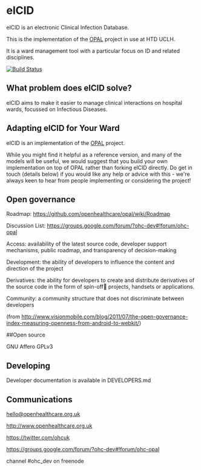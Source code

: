 # elCID

elCID is an electronic Clinical Infection Database.

This is the implementation of the [OPAL](https://github.com/openhealthcare/opal) project in use at HTD UCLH.

It is a ward management tool with a particular focus on ID and related disciplines.

[![Build
Status](https://travis-ci.org/openhealthcare/elcid.png)](https://travis-ci.org/openhealthcare/elcid)

## What problem does elCID solve?

elCID aims to make it easier to manage clinical interactions on hospital wards, focussed on Infectious Diseases.

## Adapting elCID for Your Ward

elCID is an implementation of the [OPAL](https://github.com/openhealthcare/opal) project.

While you might find it helpful as a reference version, and many of the models will be useful, we would suggest that you build your own implementation on top of OPAL rather than forking elCID directly.
Do get in touch (details below) if you would like any help or advice with this - we're always keen to hear from people implementing or considering the project!

## Open governance

Roadmap: https://github.com/openhealthcare/opal/wiki/Roadmap

Discussion List: https://groups.google.com/forum/?ohc-dev#!forum/ohc-opal

Access: availability of the latest source code, developer
support mechanisms, public roadmap, and transparency of
decision-making

Development: the ability of developers to influence the content
and direction of the project

Derivatives: the ability for developers to create and distribute
derivatives of the source code in the form of spin-off projects,
handsets or applications.

Community: a community structure that does not discriminate
between developers

(from http://www.visionmobile.com/blog/2011/07/the-open-governance-index-measuring-openness-from-android-to-webkit/)

##Open source

GNU Affero GPLv3

## Developing

Developer documentation is available in DEVELOPERS.md

## Communications

hello@openhealthcare.org.uk

http://www.openhealthcare.org.uk

https://twitter.com/ohcuk

https://groups.google.com/forum/?ohc-dev#!forum/ohc-opal

channel #ohc_dev on freenode

